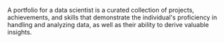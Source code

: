 
A portfolio for a data scientist is a curated collection of projects, achievements, and skills that demonstrate the individual's proficiency in handling and analyzing data, as well as their ability to derive valuable insights.

